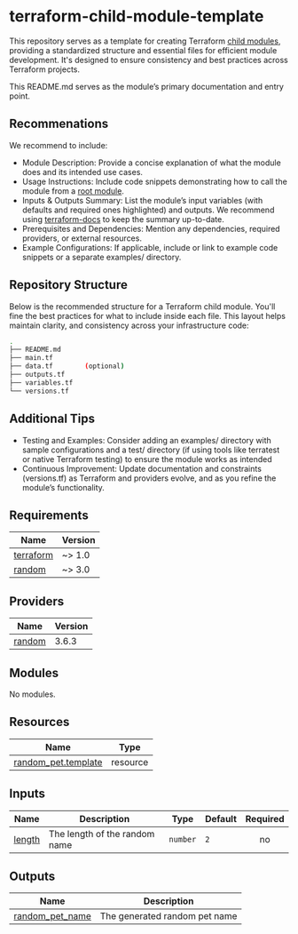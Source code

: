 # terraform-child-module-template

This repository serves as a template for creating Terraform [child modules](https://developer.hashicorp.com/terraform/language/modules#child-modules), providing a standardized structure and essential files for efficient module development. It's designed to ensure consistency and best practices across Terraform projects.

This README.md serves as the module’s primary documentation and entry point.

## Recommenations

We recommend to include:

- Module Description: Provide a concise explanation of what the module does and its intended use cases.
- Usage Instructions: Include code snippets demonstrating how to call the module from a [root module](https://developer.hashicorp.com/terraform/language/modules#the-root-module).
- Inputs & Outputs Summary: List the module’s input variables (with defaults and required ones highlighted) and outputs. We recommend using [terraform-docs](https://github.com/terraform-docs/terraform-docs) to keep the summary up-to-date.
- Prerequisites and Dependencies: Mention any dependencies, required providers, or external resources.
- Example Configurations: If applicable, include or link to example code snippets or a separate examples/ directory.

## Repository Structure

Below is the recommended structure for a Terraform child module. You'll fine the best practices for what to include inside each file. This layout helps maintain clarity, and consistency across your infrastructure code:

```sh
.
├── README.md
├── main.tf
├── data.tf        (optional)
├── outputs.tf
├── variables.tf
└── versions.tf
```

## Additional Tips

- Testing and Examples: Consider adding an examples/ directory with sample configurations and a test/ directory (if using tools like terratest or native Terraform testing) to ensure the module works as intended
- Continuous Improvement: Update documentation and constraints (versions.tf) as Terraform and providers evolve, and as you refine the module’s functionality.

<!-- BEGINNING OF PRE-COMMIT-TERRAFORM DOCS HOOK -->

## Requirements

| Name                                                                     | Version |
| ------------------------------------------------------------------------ | ------- |
| <a name="requirement_terraform"></a> [terraform](#requirement_terraform) | ~> 1.0  |
| <a name="requirement_random"></a> [random](#requirement_random)          | ~> 3.0  |

## Providers

| Name                                                      | Version |
| --------------------------------------------------------- | ------- |
| <a name="provider_random"></a> [random](#provider_random) | 3.6.3   |

## Modules

No modules.

## Resources

| Name                                                                                                      | Type     |
| --------------------------------------------------------------------------------------------------------- | -------- |
| [random_pet.template](https://registry.terraform.io/providers/hashicorp/random/latest/docs/resources/pet) | resource |

## Inputs

| Name                                                | Description                   | Type     | Default | Required |
| --------------------------------------------------- | ----------------------------- | -------- | ------- | :------: |
| <a name="input_length"></a> [length](#input_length) | The length of the random name | `number` | `2`     |    no    |

## Outputs

| Name                                                                             | Description                   |
| -------------------------------------------------------------------------------- | ----------------------------- |
| <a name="output_random_pet_name"></a> [random_pet_name](#output_random_pet_name) | The generated random pet name |

<!-- END OF PRE-COMMIT-TERRAFORM DOCS HOOK -->
